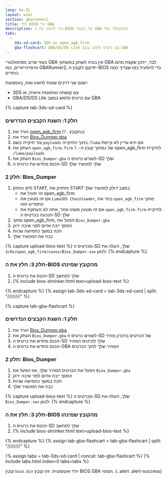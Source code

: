 ```yaml
---
lang: he-IL
layout: wiki
section: gbarunner2
title: גילוי BIOS של GBA
description: איך לחשוב את ה-BIOS של נינטנדו GBA מהקונסולה שלך
tabs:
  - 
    3ds-sd-card: 3DS עם open_agb_firm
    gba-flashcart: GBA/DS/DS Lite עם כרטיס פלאש במצב GBA
---
```


בעוד שרוב מסימולטורי GBA אין בעיה לשחק במשחקי GBA לבד, ייתכן שקצת מהם והיפרווייזורים, כמו GBARunner2, יזדקקו לקובץ ה-BIOS כדי להפעיל כמו שצריך כמה כותרים.

ישנם שני דרכים שונות להשיג זאת, באמצעות:
- 3DS עם קושחה מותאמת אישית, או
- GBA/DS/DS Lite עם כרטיס פלאש במצב GBA

{% capture tab-3ds-sd-card %}
### חלק 1: השגת הקבצים הנדרשים
1. הורד את [open_agb_firm](https://github.com/profi200/open_agb_firm/releases/latest) (הקובץ `.7z`)
1. הורד את [Bios_Dumper.gba](https://github.com/GlaZedBelmont/Random-Stuff/releases/download/0.0.5/Bios_Dumper.gba)
1. צור תיקייה בשם `payloads` בתוך התיקייה `/luma` אם היא עדיין לא קיימת
1. העתק את `open_agb_firm.firm` מתוך קובץ ה-`.7z` של open_agb_firm לתיקיית `/luma/payloads`
1. העתק את `Bios_Dumper.gba` לשורש כרטיס ה-SD שלך
1. הכנס מחדש את כרטיס ה-SD שלך למכשיר שלך

### חלק 2: Bios_Dumper
1. לחץ והחזק <kbd>START</kbd>, ותחזיק את <kbd>START</kbd> במצב דולק למכשיר שלך
    - זה יפעיל את open_agb_firm
    - אם זה מטעין את `Luma3DS Chainloader`, בחר את `open_agb_firm` מתוך התפריט הזה
    - אם זה מטעין משהו אחר, אתה לא העתקת את `open_agb_firm.firm` לתיקייה הנכונה בכרטיס ה-SD שלך
1. מתוך open_agb_firm, הפעל את `Bios_Dumper.gba`
1. המסך ייבה אדום לפני שיבה ירוק
1. חכה במשך כחמישה שניות
1. כבה את המכשיר שלך

{% capture upload-bios-text %}
מכרטיס ה-SD שלך, העלה את `/3ds/open_agb_firm/saves/Bios_Dumper.sav` לכאן:
{% endcapture %}

### חלק 3: חלץ את ה-BIOS מהקובץ שמינהו
1. הכנס את כרטיס ה-SD שלך למחשב
1. {% include bios-shrinker.html text=upload-bios-text %}

{% endcapture %}
{% assign tab-3ds-sd-card = tab-3ds-sd-card | split: "////////" %}


{% capture tab-gba-flashcart %}
### חלק 1: השגת הקבצים הנדרשים
1. הורד את [Bios_Dumper.gba](https://github.com/GlaZedBelmont/Random-Stuff/releases/download/0.0.5/Bios_Dumper.gba)
1. העתק את `Bios_Dumper.gba` לשורש כרטיס ה-SD של הכרטיס בזיכרון מהיר
1. הכנס מחדש את כרטיס ה-SD שלך לכרטיס המהיר
1. הכנס מחדש את כרטיס ה-GBA המהיר שלך לתוך הכרטיס

### חלק 2: Bios_Dumper
1. הפעל את הכרטיס המהיר שלך, ואז הפעל את `Bios_Dumper.gba`
1. המסך ייבה אדום לפני שיבה ירוק
1. חכה במשך כחמישה שניות
1. כבה את המכשיר שלך

{% capture upload-bios-text %}
מכרטיס ה-SD שלך, העלה את `Bios_Dumper.sav` לכאן:
{% endcapture %}

### חלק 3: חלץ את ה-BIOS מהקובץ שמינהו
1. הכנס את כרטיס ה-SD שלך למחשב
1. {% include bios-shrinker.html text=upload-bios-text %}

{% endcapture %}
{% assign tab-gba-flashcart = tab-gba-flashcart | split: "////////" %}

{% assign tabs = tab-3ds-sd-card | concat: tab-gba-flashcart %}
{% include tabs.html index=0 tabs=tabs %}

קובץ `bios.bin` יורד אוטומטית. זהו קובץ BIOS GBA הסופי.
{:.alert .alert-success}

<script src="https://geraintluff.github.io/sha256/sha256.min.js"></script>
<script src="/assets/js/bios-shrinker.js"></script>
